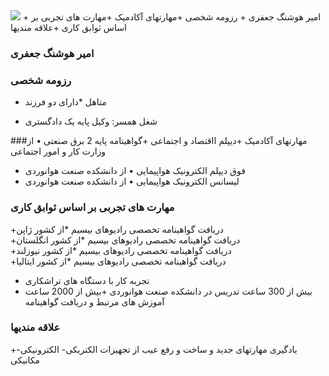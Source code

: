 <img src="https://avatars0.githubusercontent.com/u/68999179?s=400&u=553ebb0d6cf407bc62c0b837e8a73a7f7b875620&v=4.jpg">
+       امیر هوشنگ جعفری
+      رزومه شخصی      
+مهارتهای آکادمیک      
+مهارت های تجربی بر اساس ثوابق کاری     
+علاقه مندیها     

###  امیر هوشنگ جعفری 
###   رزومه شخصی
+  متاهل
*دارای دو فرزند 
* شغل همسر: وکیل پایه یک دادگستری

###مهارتهای آکادمیک
+دیپلم ااقتصاد و اجتماعی
+گواهینامه پایه 2 برق صنعتی
•	از وزارت کار و امور اجتماعی
+ فوق دیپلم الکترونیک هواپیمایی
•	از دانشکده صنعت هوانوردی
+ لیسانس الکترونیک هواپیمایی
•	از دانشکده صنعت هوانوردی

### مهارت های تجربی بر اساس ثوابق کاری
+دریافت گواهینامه تخصصی رادیوهای بیسیم
*از کشور ژاپن   
+دریافت گواهینامه تخصصی رادیوهای بیسیم
*از کشور انگلستان   
+دریافت گواهینامه تخصصی رادیوهای بیسیم
*از کشور نیوزلند   
+دریافت گواهینامه تخصصی رادیوهای بیسیم
*از کشور ایتالیا   
+ تجربه کار با دستگاه های تراشکاری
+ بیش از 300 ساعت تدریس در دانشکده صنعت هوانوردی
+بیش از 2000 ساعت آموزش های مرتبط و دریافت گواهینامه
  
###  علاقه مندیها

+یادگیری مهارتهای جدید و ساخت و رفع عیب از تجهیزات الکتریکی- الکترونیکی- مکانیکی 

  
